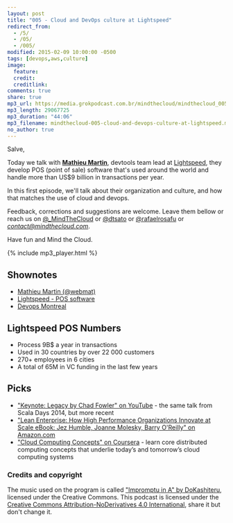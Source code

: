 ```yaml
---
layout: post
title: "005 - Cloud and DevOps culture at Lightspeed"
redirect_from:
  - /5/
  - /05/
  - /005/
modified: 2015-02-09 10:00:00 -0500
tags: [devops,aws,culture]
image:
  feature:
  credit:
  creditlink:
comments: true
share: true
mp3_url: https://media.grokpodcast.com.br/mindthecloud/mindthecloud_005.mp3
mp3_length: 29067725
mp3_duration: "44:06"
mp3_filename: mindthecloud-005-cloud-and-devops-culture-at-lightspeed.mp3
no_author: true
---
```

Salve,

Today we talk with **[Mathieu Martin](https://twitter.com/webmat)**, devtools team lead at [Lightspeed](http://www.lightspeedpos.com/), they develop POS (point of sale) software that's used around the world and handle more than US$9 billion in transactions per year.

In this first episode, we'll talk about their organization and culture, and how that matches the use of cloud and devops.

Feedback, corrections and suggestions are welcome. Leave them bellow or reach us on [@_MindTheCloud](https://twitter.com/_MindTheCloud) or [@dtsato](https://twitter.com/dtsato) or [@rafaelrosafu](https://twitter.com/rafaelrosafu) or *contact@mindthecloud.com*.

Have fun and Mind the Cloud.

{% include mp3_player.html %}

## Shownotes
* [Mathieu Martin (@webmat)](https://twitter.com/webmat)
* [Lightspeed - POS software](http://www.lightspeedpos.com/)
* [Devops Montreal](http://www.devopsmtl.com/)

## Lightspeed POS Numbers
* Process 9B$ a year in transactions
* Used in 30 countries by over 22 000 customers
* 270+ employees in 6 cities
* A total of 65M in VC funding in the last few years

## Picks
* ["Keynote: Legacy by Chad Fowler" on YouTube](https://www.youtube.com/watch?v=YruzQgWdv48) - the same talk from Scala Days 2014, but more recent
* ["Lean Enterprise: How High Performance Organizations Innovate at Scale eBook: Jez Humble, Joanne Molesky, Barry O'Reilly" on Amazon.com](http://www.amazon.com/Lean-Enterprise-Performance-Organizations-Innovate-ebook/dp/B00QL5MSF8/ref=sr_1_2?ie=UTF8&qid=1423182417&sr=8-2&keywords=the+lean+enterprise)
* ["Cloud Computing Concepts" on Coursera](https://www.coursera.org/course/cloudcomputing) - learn core distributed computing concepts that underlie today’s and tomorrow’s cloud computing systems

### Credits and copyright
The music used on the program is called ["Impromptu in A" by DoKashiteru](http://dig.ccmixter.org/files/DoKashiteru/24766), licensed under the Creative Commons. This podcast is licensed under the [Creative Commons Attribution-NoDerivatives 4.0 International](https://creativecommons.org/licenses/by-nd/4.0/), share it but don't change it.
